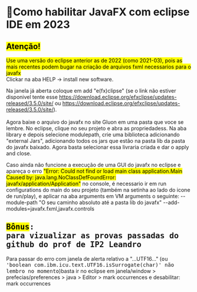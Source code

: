 # 🚀Como habilitar JavaFX com eclipse IDE em 2023
## <mark>**Atenção!**</mark>
<mark>Use uma versão do eclipse anterior as de 2022 (como 2021-03), pois as mais recentes podem bugar na criação de arquivos fxml necessarios para o javafx </mark> <br>
Clickar na aba HELP -> install new software. <br>

Na janela já aberta coloque em add "e(fx)clipse" (se o link não estiver disponivel tente esse https://download.eclipse.org/efxclipse/updates-released/3.5.0/site/ ou https://download.eclipse.org/efxclipse/updates-released/3.5.0/site/).<br><br>
Agora baixe o arquivo do javafx no site Gluon em uma pasta que voce se lembre. No eclipse, clique no seu projeto e abra as propriedadess. Na aba library e depois selecione modulepath, crie uma biblioteca adicionando "external Jars", adicionando todos os jars que estão na pasta lib da pasta do javafx baixado. Agora basta selecionar essa livraria criada e dar o apply and close.

Caso ainda não funcione a execução de uma GUI do javafx no eclipse e apareça o erro <mark>"Error: Could not find or load main class application.Main
Caused by: java.lang.NoClassDefFoundError: javafx/application/Application"</mark> no console, é necessario ir em run configurations do main do seu projeto (também na setinha ao lado do icone de run/play), e aplicar na aba arguments em VM arguments o seguinte: --module-path "O seu caminho absoluto até a pasta lib do javafx" --add-modules=javafx.fxml,javafx.controls



## <kbd> <mark>Bônus</mark>:<br>para vizualizar as provas passadas do github do prof de IP2 Leandro</kbd><br>
<p>Para passar do erro com janela de alerta relativo a "...UTF16..." (<kbd>ou 'boolean com.ibm.icu.text.UTF16.isSurrogate(char)' não lembro no momento</kbd>)basta ir no eclipse em janela/window > prefecias/preferences > java > Editor > mark occurrences e desabilitar: mark occurrences<p>

